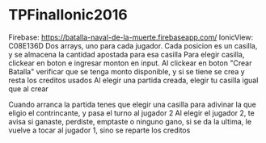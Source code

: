 # TPFinalIonic2016
Firebase: https://batalla-naval-de-la-muerte.firebaseapp.com/
IonicView: C08E136D
Dos arrays, uno para cada jugador. Cada posicion es un casilla, y se almacena la cantidad apostada para esa casilla
Para elegir casilla, clickear en boton e ingresar monton en input. Al clickear en boton "Crear Batalla" verificar que se tenga monto disponible, y si se tiene se crea y resta los creditos usados
Al elegir una partida creada, elegir tu casilla igual que al crear

Cuando arranca la partida tenes que elegir una casilla para adivinar la que eligio el contrincante, y pasa el turno al jugador 2
Al elegir el jugador 2, te avisa si ganaste, perdiste, emptaste o ninguno gano, si se da la ultima, le vuelve a tocar al jugador 1, sino se reparte los creditos

 



